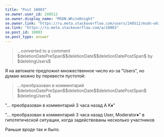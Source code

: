 ```yaml
---
title: "Post 10003"
se.owner.user_id: 240512
se.owner.display_name: "MSDN.WhiteKnight"
se.owner.link: "https://ru.meta.stackoverflow.com/users/240512/msdn-whiteknight"
se.link: "https://ru.meta.stackoverflow.com/a/10003"
se.post_id: 10003
se.post_type: answer
---
```

<blockquote>
  <p>...converted to a comment $deletionDatePreSpan$$deletionDate$$deletionDatePostSpan$ by $deletingUsers$</p>
</blockquote>

<p>Я на автомате предложил множественное число из-за "Users", но думаю можно by перевести пустотой:</p>

<blockquote>
  <p>...преобразован в комментарий $deletionDatePreSpan$$deletionDate$$deletionDatePostSpan$  $deletingUsers$</p>
</blockquote>

<p>"... преобразован в комментарий 3 часа назад A K♦" </p>

<p>"... преобразован в комментарий 3 часа назад User, Moderator♦" в гипотетической ситуации, когда задействованы несколько участников</p>

<p>Раньше вроде так и было.</p>
